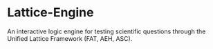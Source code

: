 # Lattice-Engine
 An interactive logic engine for testing scientific questions through the Unified Lattice Framework (FAT, AEH, ASC).
